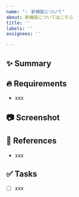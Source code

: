 ```yaml
---
name: "✨ 新機能について"
about: 新機能についてはこちら
title: ''
labels: ''
assignees: ''

---
```


## ✨ Summary
<!-- 概要を記載する -->

## 🔥 Requirements
<!-- 要件を記載する -->
<!-- 例) 〇〇ができる、xxなときに△△する -->
- xxx

## 📷 Screenshot
<!-- 必要であればスクリーンショットを追加する -->

## 📄 References
<!-- 参考資料などを記載する -->
- xxx

## ✅ Tasks
<!-- 必要な作業を記載する -->
- [ ] xxx
